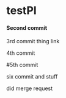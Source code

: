 # testPI


#### Second commit
 
3rd commit thing link

4th commit

#5th commit 

six commit and stuff

did merge request
